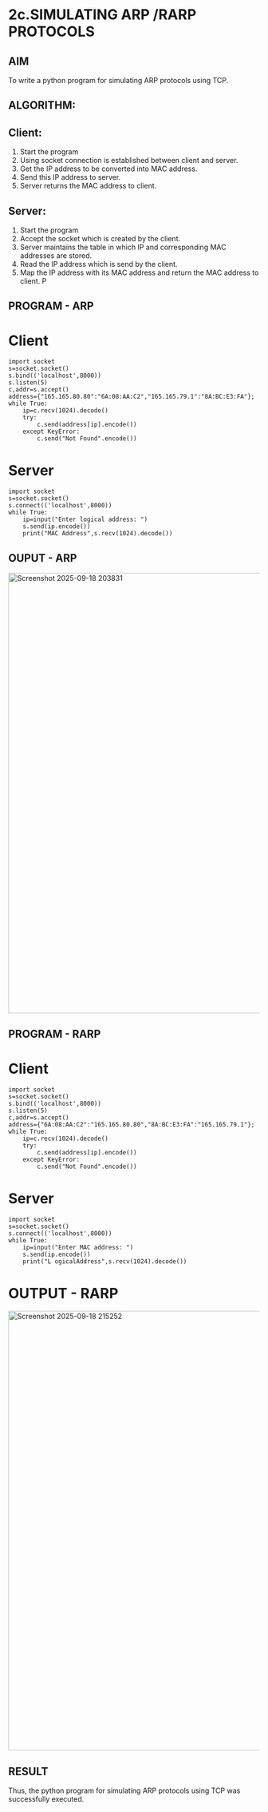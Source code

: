 # 2c.SIMULATING ARP /RARP PROTOCOLS
## AIM
To write a python program for simulating ARP protocols using TCP.
## ALGORITHM:
## Client:
1. Start the program
2. Using socket connection is established between client and server.
3. Get the IP address to be converted into MAC address.
4. Send this IP address to server.
5. Server returns the MAC address to client.
## Server:
1. Start the program
2. Accept the socket which is created by the client.
3. Server maintains the table in which IP and corresponding MAC addresses are
stored.
4. Read the IP address which is send by the client.
5. Map the IP address with its MAC address and return the MAC address to client.
P
## PROGRAM - ARP
# Client
```
import socket
s=socket.socket()
s.bind(('localhost',8000))
s.listen(5)
c,addr=s.accept()
address={"165.165.80.80":"6A:08:AA:C2","165.165.79.1":"8A:BC:E3:FA"};
while True:
    ip=c.recv(1024).decode()
    try:
        c.send(address[ip].encode())
    except KeyError:
        c.send("Not Found".encode())
```

# Server
```
import socket
s=socket.socket()
s.connect(('localhost',8000))
while True:
    ip=input("Enter logical address: ")
    s.send(ip.encode())
    print("MAC Address",s.recv(1024).decode())
```
## OUPUT - ARP
<img width="1738" height="882" alt="Screenshot 2025-09-18 203831" src="https://github.com/user-attachments/assets/8e6da539-2f0f-41a0-944b-13c948ed95fb" />


## PROGRAM - RARP
# Client
```
import socket
s=socket.socket()
s.bind(('localhost',8000))
s.listen(5)
c,addr=s.accept()
address={"6A:08:AA:C2":"165.165.80.80","8A:BC:E3:FA":"165.165.79.1"};
while True:
    ip=c.recv(1024).decode()
    try:
        c.send(address[ip].encode())
    except KeyError:
        c.send("Not Found".encode())
```
# Server
```
import socket
s=socket.socket()
s.connect(('localhost',8000))
while True:
    ip=input("Enter MAC address: ")
    s.send(ip.encode())
    print("L ogicalAddress",s.recv(1024).decode())
```
# OUTPUT - RARP
<img width="1743" height="880" alt="Screenshot 2025-09-18 215252" src="https://github.com/user-attachments/assets/27213882-6623-47f9-b64d-1b1e7f6cccda" />


## RESULT
Thus, the python program for simulating ARP protocols using TCP was successfully 
executed.
